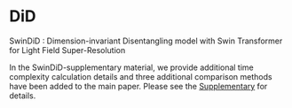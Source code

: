 # DiD
SwinDiD : Dimension-invariant Disentangling model with Swin Transformer for Light Field Super-Resolution

In the SwinDiD-supplementary material, we provide additional time complexity calculation details
and three additional comparison methods have been added to the main paper. Please see the <a href="https://github.com/YuxinBao/SwinDiD/blob/main/SwinDiD-supplementary.md" target="_blank">Supplementary</a> for details.

